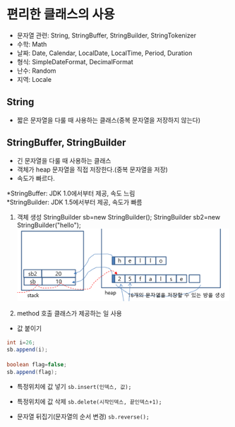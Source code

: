 # 편리한 클래스의 사용
- 문자열 관련: String, StringBuffer, StringBuilder, StringTokenizer
- 수학: Math
- 날짜: Date, Calendar, LocalDate, LocalTime, Period, Duration
- 형식: SimpleDateFormat, DecimalFormat
- 난수: Random
- 지역: Locale

## String 
- 짧은 문자열을 다룰 때 사용하는 클래스(중복 문자열을 저장하지 않는다)

## StringBuffer, StringBuilder
- 긴 문자열을 다룰 때 사용하는 클래스
- 객체가 heap 문자열을 직접 저장한다.(중복 문자열을 저장)
- 속도가 빠르다.

*StringBuffer: JDK 1.0에서부터 제공, 속도 느림<br>
*StringBuilder: JDK 1.5에서부터 제공, 속도가 빠름

1. 객체 생성
StringBuilder sb=new StringBuilder();
StringBuilder sb2=new StringBuilder("hello");
![StringBuilder](./images/StringBuilder.png)

2. method 호출 클래스가 제공하는 일 사용
- 값 붙이기
```java
int i=26;
sb.append(i);

boolean flag=false;
sb.append(flag);
```

- 특정위치에 값 넣기
``sb.insert(인덱스, 값);``

- 특정위치에 값 삭제
``sb.delete(시작인덱스, 끝인덱스+1);``

- 문자열 뒤집기(문자열의 순서 변경)
``sb.reverse();``
